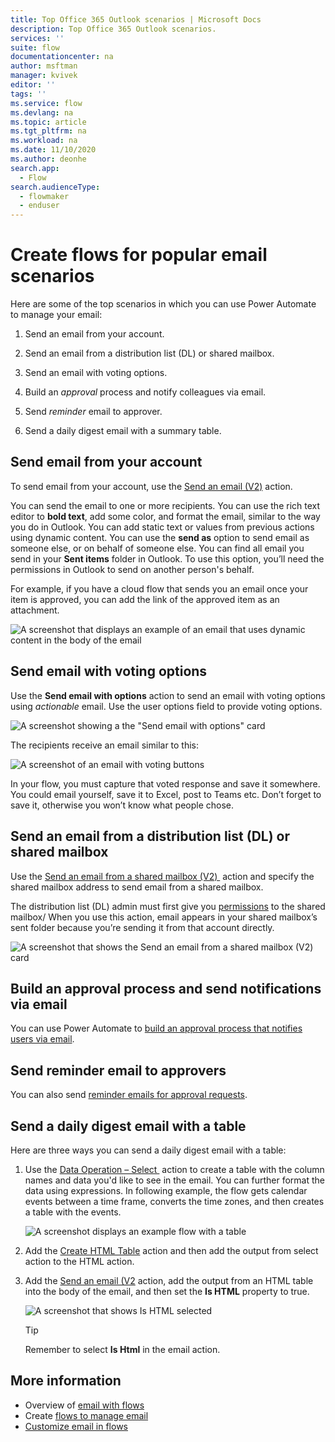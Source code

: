 ```yaml
---
title: Top Office 365 Outlook scenarios | Microsoft Docs
description: Top Office 365 Outlook scenarios.
services: ''
suite: flow
documentationcenter: na
author: msftman
manager: kvivek
editor: ''
tags: ''
ms.service: flow
ms.devlang: na
ms.topic: article
ms.tgt_pltfrm: na
ms.workload: na
ms.date: 11/10/2020
ms.author: deonhe
search.app: 
  - Flow
search.audienceType: 
  - flowmaker
  - enduser
---
```

# Create flows for popular email scenarios

Here are some of the top scenarios in which you can use Power Automate to manage your email:

1. Send an email from your account.

1. Send an email from a distribution list (DL) or shared mailbox.

1. Send an email with voting options.

1. Build an *approval* process and notify colleagues via email.

1. Send *reminder* email to approver.

1. Send a daily digest email with a summary table.

## Send email from your account

To send email from your account, use the [Send an email (V2)](https://docs.microsoft.com/connectors/office365/#send-an-email-(v2)) action. 

You can send the email to one or more recipients. You can use the rich text editor to **bold text**, add some color, and format the email, similar to the way you do in Outlook. You can add static text or values from previous actions using dynamic content. You can use the **send as** option to send email as someone else, or on behalf of someone else. You can find all email you send in your **Sent items** folder in Outlook. To use this option, you’ll need the permissions in Outlook to send on another person's behalf.

For example, if you have a cloud flow that sends you an email once your item is approved, you can add the link of the approved item as an attachment.

![A screenshot that displays an example of an email that uses dynamic content in the body of the email](./media/email/dynamic-content.png)

## Send email with voting options

<!--todo add a link to actionable email-->
Use the **Send email with options** action to send an email with voting options using *actionable* email. Use the user options field to provide voting options.

   ![A screenshot showing a the "Send email with options" card](./media/email/email-options.png)

The recipients receive an email similar to this:

   ![A screenshot of an email with voting buttons](./media/email/voting-buttons.png)

In your flow, you must capture that voted response and save it somewhere. You could email yourself, save it to Excel, post to Teams etc. Don’t forget to save it, otherwise you won’t know what people chose.

## Send an email from a distribution list (DL) or shared mailbox

Use the [Send an email from a shared mailbox (V2) ](https://docs.microsoft.com/connectors/office365/#send-an-email-from-a-shared-mailbox-(v2)) action and specify the shared mailbox address to send email from a shared mailbox. 

The distribution list (DL) admin must first give you [permissions](https://docs.microsoft.com/microsoft-365/admin/manage/send-email-as-distribution-list?view=o365-worldwide) to the shared mailbox/ When you use this action, email appears in your shared mailbox’s sent folder because you’re sending it from that account directly.

![A screenshot that shows the Send an email from a shared mailbox (V2) card](./media/email/shared-mailbox.png)

## Build an approval process and send notifications via email 

You can use Power Automate to [build an approval process that notifies users via email](https://o365hq.com/blog/build-an-approval-process-with-power-automate).

## Send reminder email to approvers

You can also send [reminder emails for approval requests](https://flow.microsoft.com/blog/approval-reminders-using-parallel-branches).

## Send a daily digest email with a table

Here are three ways you can send a daily digest email with a table:

1. Use the [Data Operation – Select ](https://docs.microsoft.com/power-automate/data-operations#use-the-select-action) action to create a table with the column names and data you'd like to see in the email.
You can further format the data using expressions. In following example, the flow gets calendar events between a time frame, converts the time zones, and then creates a table with the events.

   ![A screenshot displays an example flow with a table](./media/email/table.png)

1. Add the [Create HTML Table](https://docs.microsoft.com/power-automate/data-operations#use-the-create-html-table-action) action and then add the output from select action to the HTML action.

1. Add the [Send an email (V2](https://docs.microsoft.com/connectors/office365/#send-an-email-(v2)) action, add the output from an HTML table into the body of the email, and then set the **Is HTML** property to true.

   ![A screenshot that shows Is HTML selected](./media/email/html-selected.png)

   >[!TIP]
   >Remember to select **Is Html** in the email action.


## More information

- Overview of [email with flows](email-overview.md)
- Create [flows to manage email](create-email-flows.md)
- [Customize email in flows](email-customization.md)


